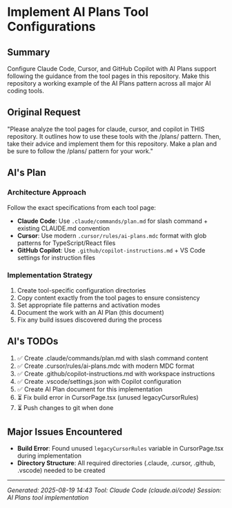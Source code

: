 # Implement AI Plans Tool Configurations

## Summary
Configure Claude Code, Cursor, and GitHub Copilot with AI Plans support following the guidance from the tool pages in this repository. Make this repository a working example of the AI Plans pattern across all major AI coding tools.

## Original Request
"Please analyze the tool pages for claude, cursor, and copilot in THIS repository. It outlines how to use these tools with the /plans/ pattern. Then, take their advice and implement them for this repository. Make a plan and be sure to follow the /plans/ pattern for your work."

## AI's Plan

### Architecture Approach
Follow the exact specifications from each tool page:
- **Claude Code**: Use `.claude/commands/plan.md` for slash command + existing CLAUDE.md convention
- **Cursor**: Use modern `.cursor/rules/ai-plans.mdc` format with glob patterns for TypeScript/React files
- **GitHub Copilot**: Use `.github/copilot-instructions.md` + VS Code settings for instruction files

### Implementation Strategy
1. Create tool-specific configuration directories
2. Copy content exactly from the tool pages to ensure consistency
3. Set appropriate file patterns and activation modes
4. Document the work with an AI Plan (this document)
5. Fix any build issues discovered during the process

## AI's TODOs
1. ✅ Create .claude/commands/plan.md with slash command content
2. ✅ Create .cursor/rules/ai-plans.mdc with modern MDC format  
3. ✅ Create .github/copilot-instructions.md with workspace instructions
4. ✅ Create .vscode/settings.json with Copilot configuration
5. ✅ Create AI Plan document for this implementation
6. ⏳ Fix build error in CursorPage.tsx (unused legacyCursorRules)
7. ⏳ Push changes to git when done

## Major Issues Encountered
- **Build Error**: Found unused `legacyCursorRules` variable in CursorPage.tsx during implementation
- **Directory Structure**: All required directories (.claude, .cursor, .github, .vscode) needed to be created

---
*Generated: 2025-08-19 14:43*
*Tool: Claude Code (claude.ai/code)*
*Session: AI Plans tool implementation*
